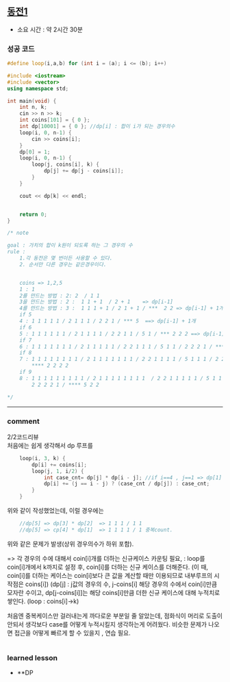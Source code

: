 
## [동전1](https://www.acmicpc.net/problem/2293)
* 소요 시간 : 약 2시간 30분

### 성공 코드
```cpp
#define loop(i,a,b) for (int i = (a); i <= (b); i++)

#include <iostream>
#include <vector>
using namespace std;

int main(void) {
	int n, k;
	cin >> n >> k;
	int coins[101] = { 0 };
	int dp[10001] = { 0 }; //dp[i] : 합이 i가 되는 경우의수
	loop(i, 0, n-1) {
		cin >> coins[i];
	}
	dp[0] = 1;
	loop(i, 0, n-1) {
		loop(j, coins[i], k) { 
			dp[j] += dp[j - coins[i]];
		}
	}

	cout << dp[k] << endl;


	return 0;
}

/* note

goal : 가치의 합이 k원이 되도록 하는 그 경우의 수
rule :
	1.각 동전은 몇 번이든 사용할 수 있다.
	2. 순서만 다른 경우는 같은경우이다.


	coins => 1,2,5 
	1 : 1
	2를 만드는 방법 : 2: 2  / 1 1
	3을 만드는 방법 : 2 :  1 1 + 1  / 2 + 1    => dp[i-1]
	4를 만드는 방법 : 3 :  1 1 1 + 1 / 2 1 + 1 / ***  2 2 => dp[i-1] + 1개
	if 5
	4 : 1 1 1 1 1 / 2 1 1 1 / 2 2 1 / *** 5  ==> dp[i-1] + 1개
	if 6
	5 : 1 1 1 1 1 1 / 2 1 1 1 1 / 2 2 1 1 / 5 1 / *** 2 2 2 ==> dp[i-1] + 1개
	if 7
	6 : 1 1 1 1 1 1 1 / 2 1 1 1 1 1 / 2 2 1 1 1 / 5 1 1 / 2 2 2 1 / *** 5 2
	if 8
	7 : 1 1 1 1 1 1 1 1 / 2 1 1 1 1 1 1 1 / 2 2 1 1 1 1 / 5 1 1 1 / 2 2 2 1 1 / 5 2 1 /
		**** 2 2 2 2
	if 9
	8 : 1 1 1 1 1 1 1 1 1 / 2 1 1 1 1 1 1 1 1  / 2 2 1 1 1 1 1 / 5 1 1 1 1 / 2 2 2 1 1 1 / 5 2 1 1 /
		2 2 2 2 1 / **** 5 2 2

*/
```



----------------------------------------------------------------------------
### comment 
      
2/2코드리뷰  
처음에는 쉽게 생각해서 dp 루프를
```cpp
	loop(i, 3, k) {
		dp[i] += coins[i];
		loop(j, 1, i/2) { 
			int case_cnt= dp[j] * dp[i - j]; //if i==4 , j==1 => dp[1] * dp[3]
			dp[i] += (j == i - j) ? (case_cnt / dp[j]) : case_cnt;
		}
	}
```
위와 같이 작성했었는데, 
이럴 경우에는 
```cpp
	//dp[5] => dp[3] * dp[2]  => 1 1 1 / 1 1
	//dp[5] => cp[4] * dp[1]  => 1 1 1 1 / 1 중복count.
```
위와 같은 문제가 발생(상위 경우의수가 하위 포함).

=> 각 경우의 수에 대해서
coin[i]개를 더하는 신규케이스 카운팅 필요,
: loop를 coin[i]개에서 k까지로 설정 후, 
 coin[i]를 더하는 신규 케이스를 더해준다. (이 때, coin[i]를 더하는 케이스는 coin[i]보다 큰 값을 계산할 때만 이용되므로 내부루프의 시작점은 coins[i])
 (dp[j] :  j값의 경우의 수, j-coins[i] 해당 경우의 수에서 coin[i]만큼 모자란 수이고,
 dp[j-coins[i]]는 해당 coins[i]만큼 더한 신규 케이스에 대해 누적치로 쌓인다. (loop : coins[i]->k)

처음엔 중복케이스만 걸러내는게 까다로운 부분일 줄 알았는데,
점화식이 머리로 도출이 안되서 
생각보다 case를 어떻게 누적시킬지 생각하는게 어려웠다.
비슷한 문제가 나오면 접근을 어떻게 빠르게 할 수 있을지 , 연습 필요.




#
#
 ### learned lesson
 
* **DP
#
#
 
 
 
 
 
